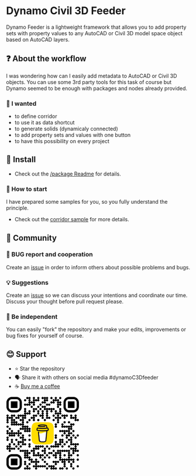 # Dynamo Civil 3D Feeder

Dynamo Feeder is a lightweight framework that allows you to add property sets with property values to any AutoCAD or Civil 3D model space object based on AutoCAD layers.

## ❓ About the workflow

I was wondering how can I easily add metadata to AutoCAD or Civil 3D objects. You can use some 3rd party tools for this task of course but Dynamo seemed to be enough with packages and nodes already provided.

### 🔪 I wanted

- to define corridor
- to use it as data shortcut
- to generate solids (dynamicaly connected)
- to add property sets and values with one button
- to have this possibility on every project

## 💯 Install

- Check out the [/package Readme](./package/Readme.md) for details.

### 🙏 How to start

I have prepared some samples for you, so you fully understand the principle.

- Check out the [corridor sample](./samples/corridor/Readme.md) for more details.

## 🤝 Community

### 🐞 BUG report and cooperation

Create an [issue](https://github.com/karfous/yourC3DFeeder/issues) in order to inform others about possible problems and bugs.

### 💡 Suggestions

Create an [issue](https://github.com/karfous/yourC3DFeeder/issues) so we can discuss your intentions and coordinate our time. Discuss your thought before pull request please.

### 💪 Be independent

You can easily "fork" the repository and make your edits, improvements or bug fixes for yourself of course.

## 😊 Support

- ⭐ Star the repository
- 🗣️ Share it with others on social media #dynamoC3Dfeeder
- ☕ [Buy me a coffee](https://coff.ee/jakubkares)

<img src="/pics/coffe.png" width="200"/>
